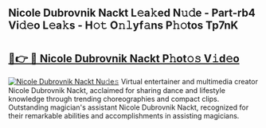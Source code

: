 ## Nicole Dubrovnik Nackt L𝚎a𝚔ed N𝚞𝚍e - Part-rb4 Vi𝚍𝚎o L𝚎a𝚔s - H𝚘𝚝 O𝚗𝚕yf𝚊ns P𝚑𝚘tos Tp7nK

# <h2><a href="http://kfcl7x.oniu.top/?m=Nicole+Dubrovnik+Nackt">🔗👉 🔴 Nicole Dubrovnik Nackt P𝚑ot𝚘𝚜 V𝚒d𝚎o</a></h2>

[![Nicole Dubrovnik Nackt Nu𝚍e𝚜](https://i.imgur.com/0qMVB7G.gif)](http://kfcl7x.oniu.top/?m=Nicole+Dubrovnik+Nackt)
Virtual entertainer and multimedia creator Nicole Dubrovnik Nackt, acclaimed for sharing dance and lifestyle knowledge through trending choreographies and compact clips. Outstanding magician's assistant Nicole Dubrovnik Nackt, recognized for their remarkable abilities and accomplishments in assisting magicians.  

